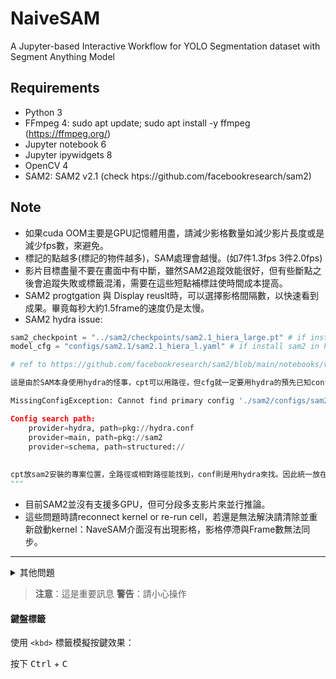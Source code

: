 # NaiveSAM
A Jupyter-based Interactive Workflow for YOLO Segmentation dataset with Segment Anything Model


## Requirements 
* Python 3
* FFmpeg 4: sudo apt update; sudo apt install -y ffmpeg (https://ffmpeg.org/)
* Jupyter notebook 6
* Jupyter ipywidgets 8
* OpenCV 4
* SAM2: SAM2 v2.1 (check htps://github.com/facebookresearch/sam2)




## Note
* 如果cuda OOM主要是GPU記憶體用盡，請減少影格數量如減少影片長度或是減少fps數，來避免。
* 標記的點越多(標記的物件越多)，SAM處理會越慢。(如7件1.3fps 3件2.0fps)
* 影片目標盡量不要在畫面中有中斷，雖然SAM2追蹤效能很好，但有些斷點之後會追蹤失敗或標籤混淆，需要在這些短點補標註使時間成本提高。
* SAM2 progtgation 與 Display reuslt時，可以選擇影格間隔數，以快速看到成果。畢竟每秒大約1.5frame的速度仍是太慢。
* SAM2 hydra issue:
```Python
sam2_checkpoint = "../sam2/checkpoints/sam2.1_hiera_large.pt" # if install sam2 in home/ place cpt to sam2.
model_cfg = "configs/sam2.1/sam2.1_hiera_l.yaml" # if install sam2 in home/ set this way!

# ref to https://github.com/facebookresearch/sam2/blob/main/notebooks/video_predictor_example.ipynb

這是由於SAM本身使用hydra的怪事，cpt可以用路徑，但cfg就一定要用hydra的預先已知configs的套件安裝路徑模式

MissingConfigException: Cannot find primary config './sam2/configs/sam2.1/sam2.1_hiera_l.yaml'. Check that it's in your config search path.

Config search path:
	provider=hydra, path=pkg://hydra.conf
	provider=main, path=pkg://sam2
	provider=schema, path=structured://
    
    
cpt放sam2安裝的專案位置，全路徑或相對路徑能找到，conf則是用hydra來找。因此統一放在/home下的sam2安裝位置即可。
"""


```
* 目前SAM2並沒有支援多GPU，但可分段多支影片來並行推論。
* 這些問題時請reconnect kernel or re-run cell，若還是無法解決請清除並重新啟動kernel：NaveSAM介面沒有出現影格，影格停滯與Frame數無法同步。


* * *
<details>
<summary> 其他問題 </summary>
這是可能的解決方式之一
</details>

> **注意**：這是重要訊息
> **警告**：請小心操作

#### 鍵盤標籤
使用 `<kbd>` 標籤模擬按鍵效果：

按下 <kbd>Ctrl</kbd> + <kbd>C</kbd>



